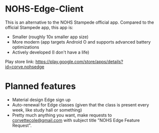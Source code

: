 # NOHS-Edge-Client
This is an alternative to the NOHS Stampede official app.
Compared to the official Stampede app, this app is:
- Smaller (roughly 10x smaller app size)
- More modern (app targets Android O and supports advanced battery optimizations
- Actively developed (I don't have a life)




Play store link: https://play.google.com/store/apps/details?id=corve.nohsedge

# Planned features
- Material design Edge sign up
- Auto-renewal for Edge classes (given that the class is present every week, like study hall or something)
- Pretty much anything you want, make requests to corvettecole@gmail.com with subject title "NOHS Edge Feature Request".
